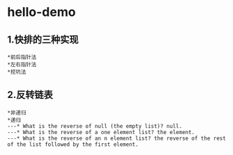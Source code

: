 # hello-demo

## 1.快排的三种实现
	*前后指针法
	*左右指针法
	*挖坑法
## 2.反转链表
	*非递归
	*递归
	---* What is the reverse of null (the empty list)? null.
	---* What is the reverse of a one element list? the element.
	---* What is the reverse of an n element list? the reverse of the rest of the list followed by the first element.

